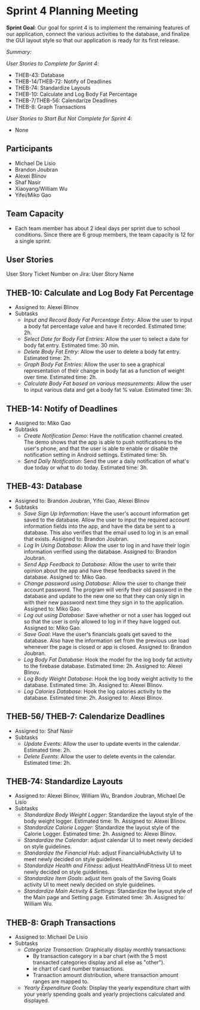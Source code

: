 # Sprint 4 Planning Meeting

**Sprint Goal**: Our goal for sprint 4 is to implement the remaining features of our application, connect the various activities to the database, and
finalize the GUI layout style so that our application is ready for its first release. 

*Summary:*

*User Stories to Complete for Sprint 4*:
- THEB-43: Database
- THEB-14/THEB-72: Notify of Deadlines
- THEB-74: Standardize Layouts
- THEB-10: Calculate and Log Body Fat Percentage
- THEB-7/THEB-56: Calendarize Deadlines
- THEB-8: Graph Transactions

*User Stories to Start But Not Complete for Sprint 4*:
- None

## Participants
- Michael De Lisio
- Brandon Joubran
- Alexei Blinov
- Shaf Nasir
- Xiaoyang/William Wu
- Yifei/Miko Gao

## Team Capacity
- Each team member has about 2 ideal days per sprint due to school conditions. Since there are 6 group members, the team capacity is 12 for a single sprint.

## User Stories

User Story Ticket Number on Jira: User Story Name

## THEB-10: Calculate and Log Body Fat Percentage
- Assigned to: Alexei Blinov
- Subtasks
	- *Input and Record Body Fat Percentage Entry*: Allow the user to input a body fat percentage value and have it recorded. Estimated time: 2h.
	- *Select Date for Body Fat Entries*: Allow the user to select a date for body fat entry. Estimated time: 30 min.
	- *Delete Body Fat Entry*: Allow the user to delete a body fat entry. Estimated time: 2h.
	- *Graph Body Fat Entries*: Allow the user to see a graphical representation of their change in body fat as a function of weight over time. Estimated time: 2h.
	- *Calculate Body Fat based on various measurements*: Allow the user to input various data and get a body fat % value. Estimated time: 3h.
	
## THEB-14: Notify of Deadlines
- Assigned to: Miko Gao
- Subtasks
	- *Create Notification Demo*: Have the notification channel created. The demo shows that the app is able to push notifications to the user's phone, and that the user is able to enable or disable the notification setting in Android settings. Estimated time: 5h.
	- *Send Daily Notification*: Send the user a daily notification of what's due today or what to do today. Estimated time: 3h.
	
## THEB-43: Database
- Assigned to: Brandon Joubran, Yifei Gao, Alexei Blinov
- Subtasks
    - *Save Sign Up Information*: Have the user's account information get saved to the database. Allow the user to input the required account information fields into the app, and have the data be sent to a database. This also verifies that the email used to log in is an email that exists. Assigned to: Brandon Joubran.
    - *Log In Using Database*: Allow the user to log in and have their login information verified using the database. Assigned to: Brandon Joubran.
	- *Send App Feedback to Database*: Allow the user to write their opinion about the app and have these feedbacks saved in the database. Assigned to: Miko Gao.
    - *Change password using Database*: Allow the user to change their account password. The program will verify their old password in the database and update to the new one so that they can only sign in with their new password next time they sign in to the application. Assigned to: Miko Gao.
	- *Log out using Database*: Save whether or not a user has logged out so that the user is only allowed to log in if they have logged out. Assigned to: Miko Gao.
	- *Save Goal*: Have the user's financials goals get saved to the database. Also have the information set from the previous use load whenever the page is closed or app is closed. Assigned to: Brandon Joubran.
	- *Log Body Fat Database*: Hook the model for the log body fat activity to the firebase database. Estimated time: 2h. Assigned to: Alexei Blinov.
	- *Log Body Weight Database*: Hook the log body weight activity to the database. Estimated time: 3h. Assigned to: Alexei Blinov.
	- *Log Calories Database*: Hook the log calories activity to the database. Estimated time: 2h. Assigned to: Alexei Blinov.
	
## THEB-56/ THEB-7: Calendarize Deadlines
- Assigned to: Shaf Nasir
- Subtasks
	- *Update Events*: Allow the user to update events in the calendar. Estimated time: 2h.
	- *Delete Events*: Allow the user to delete events in the calendar. Estimated time: 2h.
	
## THEB-74: Standardize Layouts
- Assigned to: Alexei Blinov, William Wu, Brandon Joubran, Michael De Lisio
- Subtasks
	- *Standardize Body Weight Logger*: Standardize the layout style of the body weight logger. Estimated time: 1h. Assigned to: Alexei Blinov.
	- *Standardize Calorie Logger*: Standardize the layout style of the Calorie Logger. Estimated time: 2h. Assigned to: Alexei Blinov.
	- *Standardize the Calendar*: adjust calendar UI to meet newly decided on style guidelines.
	- *Standardize the Financial Hub*: adjust FinancialHubActivity UI to meet newly decided on style guidelines.
	- *Standardize Health and Fitness*: adjust HealthAndFitness UI to meet newly decided on style guidelines.
	- *Standardize Item Goals*: adjust item goals of the Saving Goals activity UI to meet newly decided on style guidelines.
	- *Standardize Main Activity & Settings*: Standardize the layout style of the Main page and Setting page. Estimated time: 3h. Assigned to: William Wu.

## THEB-8: Graph Transactions
- Assigned to: Michael De Lisio
- Subtasks
	- *Categorize Transaction*: Graphically display monthly transactions:
		- By transaction category in a bar chart (with the 5 most transacted categories display and all else as "other").
		- ie chart of card number transactions.
		- Transaction amount distribution, where transaction amount ranges are mapped to.
	- *Yearly Expenditure Goals*: Display the yearly expenditure chart with your yearly spending goals and yearly projections calculated and displayed.
